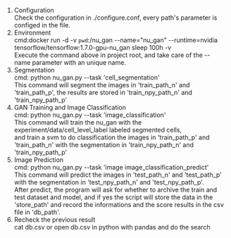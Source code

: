 1. Configuration  
Check the configuration in ./configure.conf, every path's parameter is configed in the file.  
2. Environment  
cmd:docker run -d -v `pwd`:/nu_gan --name="nu_gan" --runtime=nvidia tensorflow/tensorflow:1.7.0-gpu-nu_gan sleep 100h -v  
Execute the command above in project root, and take care of the --name parameter with an unique name.
3. Segmentation  
cmd: python nu_gan.py --task 'cell_segmentation'  
This command will segment the images in 'train_path_n' and 'train_path_p', the results are stored in 'train_npy_path_n' and 'train_npy_path_p'  
4. GAN Training and Image Classification  
cmd: python nu_gan.py --task 'image_classification'  
This command will train the nu_gan with the experiment/data/cell_level_label labeled segmented cells,   
and train a svm to do classification the images in 'train_path_p' and 'train_path_n' with the segmentation in 'train_npy_path_n' and 'train_npy_path_p'  
5. Image Prediction  
cmd: python nu_gan.py --task 'image image_classification_predict'  
This command will predict the images in 'test_path_n' and 'test_path_p' with the segmentation in 'test_npy_path_n' and 'test_npy_path_p'.  
After predict, the program will ask for whether to archive the train and test dataset and model, and if yes the script will store 
the data in the 'store_path' and record the informations and the score results in the csv file in 'db_path'.  
6. Recheck the previous result  
cat db.csv or open db.csv in python with pandas and do the search

